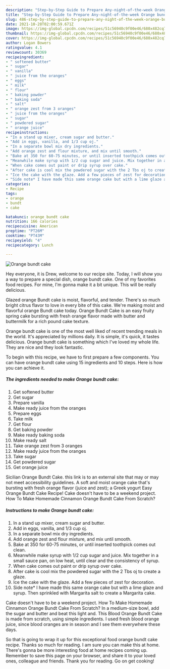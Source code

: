 ```yaml
---
description: "Step-by-Step Guide to Prepare Any-night-of-the-week Orange bundt cake"
title: "Step-by-Step Guide to Prepare Any-night-of-the-week Orange bundt cake"
slug: 486-step-by-step-guide-to-prepare-any-night-of-the-week-orange-bundt-cake
date: 2021-10-28T02:00:59.671Z
image: https://img-global.cpcdn.com/recipes/51c56940c9f00e46/680x482cq70/orange-bundt-cake-recipe-main-photo.jpg
thumbnail: https://img-global.cpcdn.com/recipes/51c56940c9f00e46/680x482cq70/orange-bundt-cake-recipe-main-photo.jpg
cover: https://img-global.cpcdn.com/recipes/51c56940c9f00e46/680x482cq70/orange-bundt-cake-recipe-main-photo.jpg
author: Logan Bowers
ratingvalue: 4.1
reviewcount: 30369
recipeingredient:
- " softened butter"
- " sugar"
- " vanilla"
- " juice from the oranges"
- " eggs"
- " milk"
- " flour"
- " baking powder"
- " baking soda"
- " salt"
- " orange zest from 3 oranges"
- " juice from the oranges"
- " sugar"
- " powdered sugar"
- " orange juice"
recipeinstructions:
- "In a stand up mixer, cream sugar and butter."
- "Add in eggs, vanilla, and 1/3 cup oj."
- "In a separate bowl mix dry ingredients."
- "Add orange zest and flour mixture, and mix until smooth."
- "Bake at 350 for 60-75 minutes, or until inserted toothpick comes out clean."
- "Meanwhile make syrup with 1/2 cup sugar and juice. Mix together in a small sauce pan, on low heat, until clear and the consistency of syrup."
- "When cake comes out paint or drip syrup over cake."
- "After cake is cool mix the powdered sugar with the 2 Tbs oj to create a glaze."
- "Ice the cake with the glaze. Add a few pieces of zest for decoration."
- "Side note* I have made this same orange cake but with a lime glaze and syrup. Then sprinkled with Margarita salt to create a Margarita cake."
categories:
- Recipe
tags:
- orange
- bundt
- cake

katakunci: orange bundt cake 
nutrition: 166 calories
recipecuisine: American
preptime: "PT26M"
cooktime: "PT43M"
recipeyield: "4"
recipecategory: Lunch

---
```



![Orange bundt cake](https://img-global.cpcdn.com/recipes/51c56940c9f00e46/680x482cq70/orange-bundt-cake-recipe-main-photo.jpg)

Hey everyone, it is Drew, welcome to our recipe site. Today, I will show you a way to prepare a special dish, orange bundt cake. One of my favorites food recipes. For mine, I'm gonna make it a bit unique. This will be really delicious.

Glazed orange Bundt cake is moist, flavorful, and tender. There&#39;s so much bright citrus flavor to love in every bite of this cake. We&#39;re making moist and flavorful orange Bundt cake today. Orange Bundt Cake is an easy fruity spring cake bursting with fresh orange flavor made with butter and buttermilk for a rich pound cake texture.

Orange bundt cake is one of the most well liked of recent trending meals in the world. It's appreciated by millions daily. It is simple, it's quick, it tastes delicious. Orange bundt cake is something which I've loved my whole life. They are nice and they look fantastic.


To begin with this recipe, we have to first prepare a few components. You can have orange bundt cake using 15 ingredients and 10 steps. Here is how you can achieve it.

<!--inarticleads1-->

##### The ingredients needed to make Orange bundt cake:

1. Get  softened butter
1. Get  sugar
1. Prepare  vanilla
1. Make ready  juice from the oranges
1. Prepare  eggs
1. Take  milk
1. Get  flour
1. Get  baking powder
1. Make ready  baking soda
1. Make ready  salt
1. Take  orange zest from 3 oranges
1. Make ready  juice from the oranges
1. Take  sugar
1. Get  powdered sugar
1. Get  orange juice


Sicilian Orange Bundt Cake. this link is to an external site that may or may not meet accessibility guidelines. A soft and moist orange cake that&#39;s bursting with fresh orange flavor (juice and zest); a Greek yogurt Easy Orange Bundt Cake Recipe! Cake doesn&#39;t have to be a weekend project. How To Make Homemade Cinnamon Orange Bundt Cake From Scratch? 

<!--inarticleads2-->

##### Instructions to make Orange bundt cake:

1. In a stand up mixer, cream sugar and butter.
1. Add in eggs, vanilla, and 1/3 cup oj.
1. In a separate bowl mix dry ingredients.
1. Add orange zest and flour mixture, and mix until smooth.
1. Bake at 350 for 60-75 minutes, or until inserted toothpick comes out clean.
1. Meanwhile make syrup with 1/2 cup sugar and juice. Mix together in a small sauce pan, on low heat, until clear and the consistency of syrup.
1. When cake comes out paint or drip syrup over cake.
1. After cake is cool mix the powdered sugar with the 2 Tbs oj to create a glaze.
1. Ice the cake with the glaze. Add a few pieces of zest for decoration.
1. Side note* I have made this same orange cake but with a lime glaze and syrup. Then sprinkled with Margarita salt to create a Margarita cake.


Cake doesn&#39;t have to be a weekend project. How To Make Homemade Cinnamon Orange Bundt Cake From Scratch? In a medium-size bowl, add the sugar and butter and beat this light and. This Blood Orange Bundt Cake is made from scratch, using simple ingredients. I used fresh blood orange juice, since blood oranges are in season and I see them everywhere these days. 

So that is going to wrap it up for this exceptional food orange bundt cake recipe. Thanks so much for reading. I am sure you can make this at home. There's gonna be more interesting food at home recipes coming up. Remember to save this page on your browser, and share it to your loved ones, colleague and friends. Thank you for reading. Go on get cooking!
